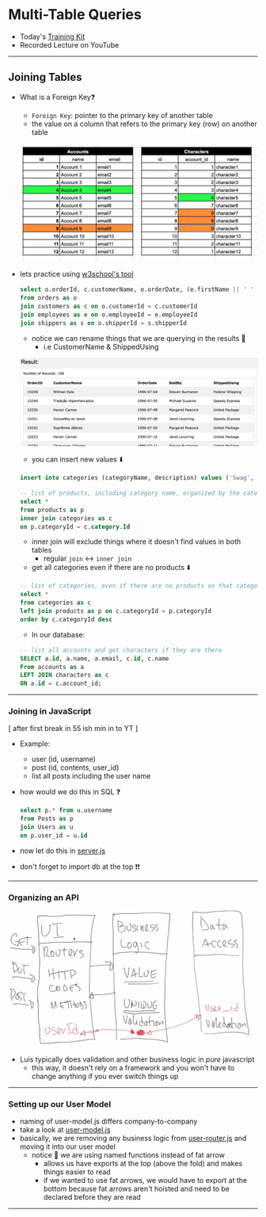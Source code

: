 # Multi-Table Queries

- Today's [Training Kit](https://learn.lambdaschool.com/web4node/module/recw2ezN22yjehidj/)
- Recorded Lecture on YouTube

---

## Joining Tables

- What is a Foreign Key:question:

  - `Foreign Key`: pointer to the primary key of another table
  - the value on a column that refers to the primary key (row) on another table

  ![foreign keys](./assets/1403-gp-img1.png)

- lets practice using [w3school's tool](https://www.w3schools.com/Sql/trysql.asp?filename=trysql_select_all)

  ```SQL
  select o.orderId, c.customerName, o.orderDate, (e.firstName || ' ' || e.lastName) as SoldBy, s.shipperName as ShippedUsing
  from orders as o
  join customers as c on o.customerId = c.customerId
  join employees as e on o.employeeId = e.employeeId
  join shippers as s on o.shipperId = s.shipperId
  ```

  - notice we can rename things that we are querying in the results :eyes:
    - i.e CustomerName & ShippedUsing

  ![query results](assets/1403-gp-img2.png)

  - you can insert new values :arrow_down:

  ```SQL
  insert into categories (categoryName, description) values ('Swag', 'Really cool swag');
  ```

  ```SQL
  -- list of products, including category name, organized by the category id ... descending
  select *
  from products as p
  inner join categories as c
  on p.categoryId = c.category.Id

  ```

  - inner join will exclude things where it doesn't find values in both tables
    - regular `join` :left_right_arrow: `inner join`
  - get all categories even if there are no products :arrow_down:

  ```SQL
  -- list of categories, even if there are no products on that category
  select *
  from categories as c
  left join products as p on c.categoryId = p.categoryId
  order by c.categoryId desc
  ```

  - In our database:

  ```SQL
  -- list all accounts and get characters if they are there
  SELECT a.id, a.name, a.email, c.id, c.name
  From accounts as a
  LEFT JOIN characters as c
  ON a.id = c.account_id;
  ```

---

### Joining in JavaScript

[ after first break in 55 ish min in to YT ]

- Example:
  - user (id, username)
  - post (id, contents, user_id)
  - list all posts including the user name
- how would we do this in SQL :question:

  ```SQL
  select p.* from u.username
  from Posts as p
  join Users as u
  on p.user_id = u.id
  ```

- now let do this in [server.js](api/server.js)
- don't forget to import db at the top :exclamation::exclamation:

---

### Organizing an API

![thinking about api's](assets/1403-gp-img3.png)

- Luis typically does validation and other business logic in _pure_ javascript
  - this way, it doesn't rely on a framework and you won't have to change anything if you ever switch things up

---

### Setting up our User Model

- naming of user-model.js differs company-to-company
- take a look at [user-model.js](users/user-model.js)
- basically, we are removing any business logic from [user-router.js](users/user-router.js) and moving it into our user model
  - notice :eyes: we are using named functions instead of fat arrow
    - allows us have exports at the top (above the fold) and makes things easier to read
    - if we wanted to use fat arrows, we would have to export at the bottom because fat arrows aren't hoisted and need to be declared before they are read

---
